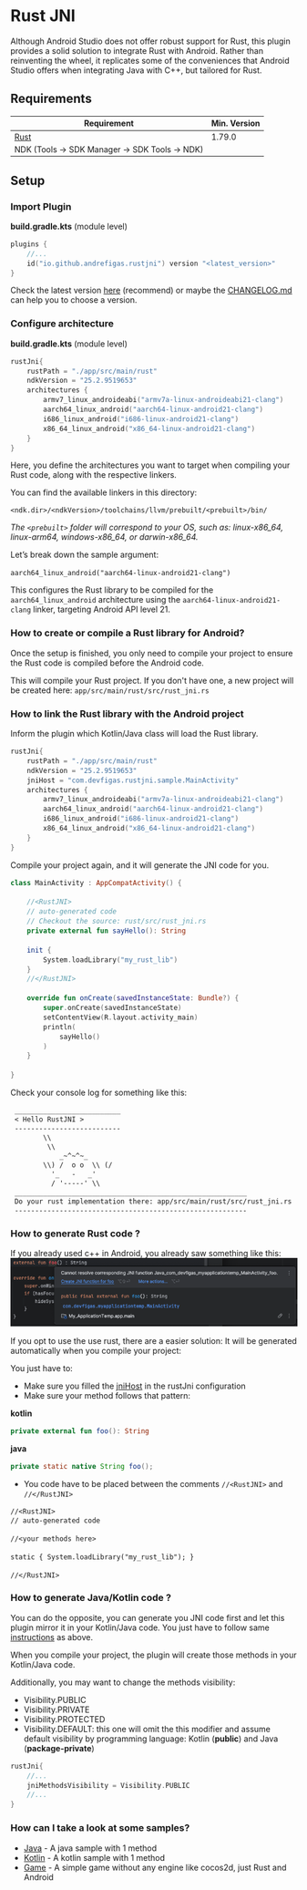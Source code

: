 # Rust JNI

Although Android Studio does not offer robust support for Rust, this plugin provides a solid solution to integrate Rust with Android. Rather than reinventing the wheel, it replicates some of the conveniences that Android Studio offers when integrating Java with C++, but tailored for Rust.

## Requirements

| Requirement                                         | Min. Version |
|-----------------------------------------------------|--------------|
| [Rust](https://www.rust-lang.org/learn/get-started) | 1.79.0       |
| NDK (Tools -> SDK Manager -> SDK Tools -> NDK)      |              |

## Setup

### Import Plugin

**build.gradle.kts** (module level)
```kotlin
plugins {
    //...
    id("io.github.andrefigas.rustjni") version "<latest_version>"
}
```
Check the latest version [here](https://plugins.gradle.org/plugin/io.github.andrefigas.rustjni) (recommend) or maybe the [CHANGELOG.md](./doc/CHANGELOG.md) can help you to choose a version. 

### Configure architecture

**build.gradle.kts** (module level)
```kotlin
rustJni{
    rustPath = "./app/src/main/rust"
    ndkVersion = "25.2.9519653"
    architectures {
        armv7_linux_androideabi("armv7a-linux-androideabi21-clang")
        aarch64_linux_android("aarch64-linux-android21-clang")
        i686_linux_android("i686-linux-android21-clang")
        x86_64_linux_android("x86_64-linux-android21-clang")
    }
}
```
Here, you define the architectures you want to target when compiling your Rust code, along with the respective linkers.

You can find the available linkers in this directory:
```
<ndk.dir>/<ndkVersion>/toolchains/llvm/prebuilt/<prebuilt>/bin/
```
*The `<prebuilt>` folder will correspond to your OS, such as: linux-x86_64, linux-arm64, windows-x86_64, or darwin-x86_64.*

Let’s break down the sample argument:

```aarch64_linux_android("aarch64-linux-android21-clang")```

This configures the Rust library to be compiled for the `aarch64_linux_android` architecture using the `aarch64-linux-android21-clang` linker, targeting Android API level 21.

### How to create or compile a Rust library for Android?

Once the setup is finished, you only need to compile your project to ensure the Rust code is compiled before the Android code.


This will compile your Rust project. If you don't have one, a new project will be created here:
`app/src/main/rust/src/rust_jni.rs`

### How to link the Rust library with the Android project

Inform the plugin which Kotlin/Java class will load the Rust library.

```kotlin
rustJni{
    rustPath = "./app/src/main/rust"
    ndkVersion = "25.2.9519653"
    jniHost = "com.devfigas.rustjni.sample.MainActivity"
    architectures {
        armv7_linux_androideabi("armv7a-linux-androideabi21-clang")
        aarch64_linux_android("aarch64-linux-android21-clang")
        i686_linux_android("i686-linux-android21-clang")
        x86_64_linux_android("x86_64-linux-android21-clang")
    }
}
```

Compile your project again, and it will generate the JNI code for you.

```kotlin
class MainActivity : AppCompatActivity() {

    //<RustJNI>
    // auto-generated code
    // Checkout the source: rust/src/rust_jni.rs
    private external fun sayHello(): String

    init {
        System.loadLibrary("my_rust_lib")
    }
    //</RustJNI>

    override fun onCreate(savedInstanceState: Bundle?) {
        super.onCreate(savedInstanceState)
        setContentView(R.layout.activity_main)
        println(
            sayHello()
        )
    }

}
```
Check your console log for something like this:
```
 __________________________
 < Hello RustJNI >
 --------------------------
        \\
         \\
            _~^~^~_
        \\) /  o o  \\ (/
          '_   -   _'
          / '-----' \\
 _________________________________________________________
 Do your rust implementation there: app/src/main/rust/src/rust_jni.rs
 ---------------------------------------------------------
```

### How to generate Rust code ?

If you already used c++ in Android, you already saw something like this:
![Kt to JNI](./doc/images/kt_to_cpp.png)

If you opt to use the use rust, there are a easier solution: It will be generated automatically when you compile your project:

You just have to:
- Make sure you filled the [jniHost](#how-to-link-the-rust-library-with-the-android-project) in the rustJni configuration
- Make sure your method follows that pattern:

**kotlin**
```kotlin
private external fun foo(): String
```

**java**
```java
private static native String foo();
```

- You code have to be placed between the comments `//<RustJNI>` and `//</RustJNI>`

```
//<RustJNI>
// auto-generated code

//<your methods here>

static { System.loadLibrary("my_rust_lib"); }

//</RustJNI>
```

### How to generate Java/Kotlin code ?

You can do the opposite, you can generate you JNI code first and let this plugin mirror it in your Kotlin/Java code.
You just have to follow same [instructions](#how-to-generate-rust-code) as above.

When you compile your project, the plugin will create those methods in your Kotlin/Java code.

Additionally, you may want to change the methods visibility:

- Visibility.PUBLIC
- Visibility.PRIVATE
- Visibility.PROTECTED
- Visibility.DEFAULT: this one will omit the this modifier and assume default visibility by programming language: Kotlin (**public**) and Java (**package-private**)

```kotlin
rustJni{
    //...
    jniMethodsVisibility = Visibility.PUBLIC
    //...
}
```

### How can I take a look at some samples?

- [Java](./sample/java) - A java sample with 1 method
- [Kotlin](./sample/kotlin) - A kotlin sample with 1 method
- [Game](./sample/game) - A simple game without any engine like cocos2d, just Rust and Android

